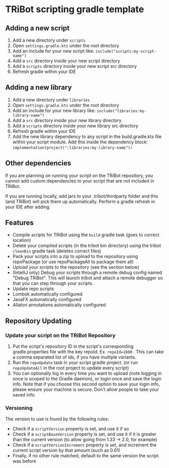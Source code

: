 # TRiBot scripting gradle template

## Adding a new script
1) Add a new directory under `scripts`
2) Open `settings.gradle.kts` under the root directory
3) Add an include for your new script like: `include("scripts:my-script-name")`
4) Add a `src` directory inside your new script directory
5) Add a `scripts` directory inside your new script src directory
6) Refresh gradle within your IDE

## Adding a new library
1) Add a new directory under `libraries`
2) Open `settings.gradle.kts` under the root directory
3) Add an include for your new library like: `include("libraries:my-library-name")`
4) Add a `src` directory inside your new library directory
5) Add a `scripts` directory inside your new library src directory
6) Refresh gradle within your IDE
7) Add the new library dependency to any script in the build.gradle.kts file within your script module. Add this inside
the dependency block: `implementation(project(":libraries:my-library-name"))`

## Other dependencies
If you are planning on running your script on the TRiBot repository, you cannot add custom dependencies to your 
script that are not included in TRiBot. 

If you are running locally, add jars to your .tribot/thirdparty folder and 
this (and TRiBot) will pick them up automatically. Perform a gradle refresh in your IDE after adding.

## Features
* Compile scripts for TRiBot using the `build` gradle task (goes to correct location)
* Delete your compiled scripts (in the tribot bin directory) using the tribot `cleanBin` gradle task (deletes correct 
  files)
* Pack your scripts into a zip to upload to the repository using repoPackage (or use repoPackageAll to package them all)
* Upload your scripts to the repository (see the section below)
* (IntelliJ only) Debug your scripts through a remote debug config named "Debug TRiBot". This will launch tribot and
attach a remote debugger so that you can step through your scripts.
* Update repo scripts
* Lombok automatically configured
* JavaFX automatically configured
* Allatori annotations automatically configured

## Repository Updating
### Update your script on the TRiBot Repository
1) Put the script's repository ID in the script's corresponding gradle.properties file with the key repoId. Ex. 
   `repoId=1000` . This can take a comma separated list of ids, if you have multiple variants.
2) Run the `repoUpdate` task in your script gradle project. (or run `repoUpdateAll` in the root project to update 
   every script)
3) You can optionally log in every time you want to upload (note logging in once is scoped to the Gradle daemon), or 
   login once and save the login info. Note that if you choose this second option to save your login info, please 
   ensure your machine is secure. Don't allow people to take your saved info.

### Versioning
The version to use is found by the following rules:
* Check if a `scriptVersion` property is set, and use it if so
* Check if a `scriptBaseVersion` property is set, and use it if it is greater than the current version (to allow 
  going from 1.33 -> 2.0, for example)
* Check if a `scriptVersionIncrement` property is set, and increment the current script version by that amount (such 
  as 0.01)
* Finally, if no other rule matched, default to the same version the script was before